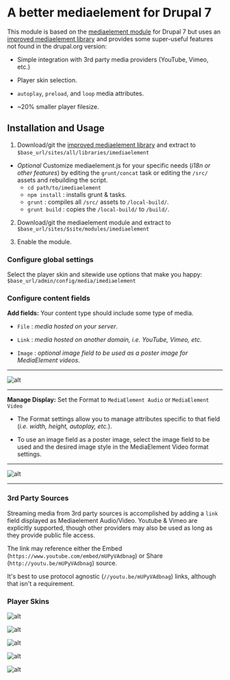 # A better mediaelement for Drupal 7

This module is based on the [mediaelement module](https://www.drupal.org/project/mediaelement) for Drupal 7 but uses an [improved mediaelement library](https://github.com/ablank/imediaelement) and provides some super-useful features not found in the drupal.org version:

- Simple integration with 3rd party media providers (YouTube, Vimeo, etc.)

- Player skin selection.

- `autoplay`, `preload`, and `loop` media attributes.

- ~20% smaller player filesize.

## Installation and Usage

1. Download/git the [improved mediaelement library](https://github.com/ablank/imediaelement) and extract to `$base_url/sites/all/libraries/imediaelement`

-  *Optional* Customize mediaelement.js for your specific needs (*i18n or other features*) by editing the `grunt/concat` task or editing the `/src/` assets and rebuilding the script.
    - `cd path/to/imediaelement`
    - `npm install` : installs grunt & tasks.
    - `grunt` : compiles all `/src/` assets to `/local-build/`.
    - `grunt build` : copies the `/local-build/` to `/build/`.

2. Download/git the mediaelement module and extract to `$base_url/sites/$site/modules/imediaelement`

3. Enable the module.

### Configure global settings

 Select the player skin and sitewide use options that make you happy: `$base_url/admin/config/media/imediaelement`

### Configure content fields

**Add fields:** Your content type should include some type of media.

  - `File` : *media hosted on your server*.

  - `Link` : *media hosted on another domain, i.e. YouTube, Vimeo, etc.*
  
  - `Image` : *optional image field to be used as a poster image for MediaElement videos*.

___
 ![alt](https://github.com/ablank/ablank.github.io/blob/master/imediaelement/fields.png)
___

**Manage Display:** Set the Format to `MediaElement Audio` or `MediaElement Video`

  - The Format settings allow you to manage attributes specific to that field (*i.e. width, height, autoplay, etc.*).
  
  - To use an image field as a poster image, select the image field to be used and the desired image style in the MediaElement Video format settings.

___

![alt](https://github.com/ablank/ablank.github.io/blob/master/imediaelement/formatsettings.png)
___

### 3rd Party Sources

Streaming media from 3rd party sources is accomplished by adding a `link` field displayed as Mediaelement Audio/Video. Youtube & Vimeo are explicitly supported, though other providers may also be used as long as they provide public file access.

The link may reference either the Embed (`https://www.youtube.com/embed/mUPyVAdbnag`) or Share (`http://youtu.be/mUPyVAdbnag`) source.

It's best to use protocol agnostic (`//youtu.be/mUPyVAdbnag`) links, although that isn't a requirement.

### Player Skins

![alt](https://github.com/ablank/ablank.github.io/blob/master/imediaelement/ME_dark.png)

![alt](https://github.com/ablank/ablank.github.io/blob/master/imediaelement/ME_light.png)

![alt](https://github.com/ablank/ablank.github.io/blob/master/imediaelement/ME_dark_large.png)

![alt](https://github.com/ablank/ablank.github.io/blob/master/imediaelement/ME_light_large.png)

![alt](https://github.com/ablank/ablank.github.io/blob/master/imediaelement/Original_ME.png)
